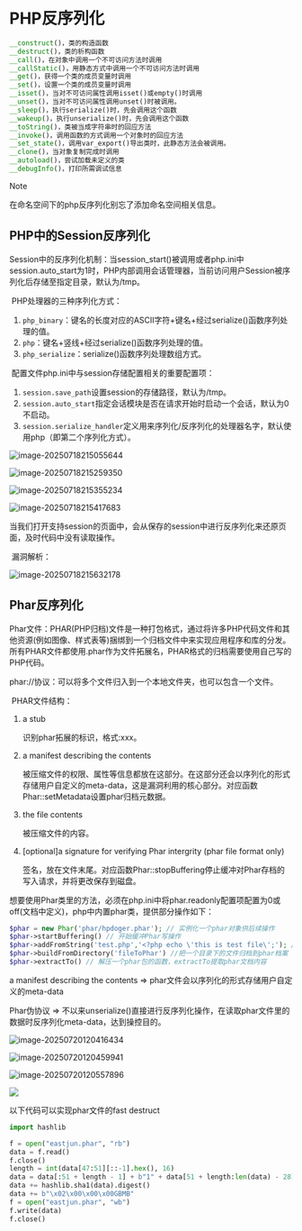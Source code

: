 # PHP反序列化

```php
__construct()，类的构造函数
__destruct()，类的析构函数
__call()，在对象中调用一个不可访问方法时调用
__callStatic()，用静态方式中调用一个不可访问方法时调用
__get()，获得一个类的成员变量时调用
__set()，设置一个类的成员变量时调用
__isset()，当对不可访问属性调用isset()或empty()时调用
__unset()，当对不可访问属性调用unset()时被调用。
__sleep()，执行serialize()时，先会调用这个函数
__wakeup()，执行unserialize()时，先会调用这个函数
__toString()，类被当成字符串时的回应方法
__invoke()，调用函数的方式调用一个对象时的回应方法
__set_state()，调用var_export()导出类时，此静态方法会被调用。
__clone()，当对象复制完成时调用
__autoload()，尝试加载未定义的类
__debugInfo()，打印所需调试信息
```

> [!NOTE]
>
> 在命名空间下的php反序列化别忘了添加命名空间相关信息。

## PHP中的Session反序列化

​	Session中的反序列化机制：当session_start()被调用或者php.ini中session.auto_start为1时，PHP内部调用会话管理器，当前访问用户Session被序列化后存储至指定目录，默认为/tmp。

​	PHP处理器的三种序列化方式：

1. `php_binary`：键名的长度对应的ASCII字符+键名+经过serialize()函数序列处理的值。
2. `php`：键名+竖线+经过serialize()函数序列处理的值。
3. `php_serialize`：serialize()函数序列处理数组方式。

​	配置文件php.ini中与session存储配置相关的重要配置项：

1. `session.save_path`设置session的存储路径，默认为/tmp。
2. `session.auto_start`指定会话模块是否在请求开始时启动一个会话，默认为0不启动。
3. `session.serialize_handler`定义用来序列化/反序列化的处理器名字，默认使用php（即第二个序列化方式）。

![image-20250718215055644](./assets/image-20250718215055644.png)

![image-20250718215259350](./assets/image-20250718215259350.png)

![image-20250718215355234](./assets/image-20250718215355234.png)

![image-20250718215417683](./assets/image-20250718215417683.png)

​	当我们打开支持session的页面中，会从保存的session中进行反序列化来还原页面，及时代码中没有读取操作。

​	漏洞解析：

![image-20250718215632178](./assets/image-20250718215632178.png)

## Phar反序列化

​	Phar文件：PHAR(PHP归档)文件是一种打包格式，通过将许多PHP代码文件和其他资源(例如图像、样式表等)捆绑到一个归档文件中来实现应用程序和库的分发。所有PHAR文件都使用.phar作为文件拓展名，PHAR格式的归档需要使用自己写的PHP代码。

​	phar://协议：可以将多个文件归入到一个本地文件夹，也可以包含一个文件。

​	PHAR文件结构：

1. a stub

   识别phar拓展的标识，格式:xxx<?php xxx;__HALT_COMPILER();?>。

2. a manifest describing the contents

   被压缩文件的权限、属性等信息都放在这部分。在这部分还会以序列化的形式存储用户自定义的meta-data，这是漏洞利用的核心部分。对应函数Phar::setMetadata设置phar归档元数据。

3. the file contents

   被压缩文件的内容。

4. [optional]a signature for verifying Phar intergrity (phar file format only)

   签名，放在文件末尾。对应函数Phar::stopBuffering停止缓冲对Phar存档的写入请求，并将更改保存到磁盘。

​	想要使用Phar类里的方法，必须在php.ini中将phar.readonly配置项配置为0或off(文档中定义)，php中内置phar类，提供部分操作如下：

```php
$phar = new Phar('phar/hpdoger.phar'); // 实例化一个phar对象供后续操作
$phar->startBuffering() // 开始缓冲Phar写操作
$phar->addFromString('test.php','<?php echo \'this is test file\';'); // 以字符穿的形式添加一个文件到phar档案
$phar->buildFromDirectory('fileToPhar') //把一个目录下的文件归档到phar档案
$phar->extractTo() // 解压一个phar包的函数，extractTo提取phar文档内容
```

a manifest describing the contents => phar文件会以序列化的形式存储用户自定义的meta-data

Phar伪协议 => 不以来unserialize()直接进行反序列化操作，在读取phar文件里的数据时反序列化meta-data，达到操控目的。

![image-20250720120416434](./assets/image-20250720120416434.png)

![image-20250720120459941](./assets/image-20250720120459941.png)

![image-20250720120557896](./assets/image-20250720120557896.png)

![](./assets/image-20250720120648050.png)

以下代码可以实现phar文件的fast destruct

```python
import hashlib

f = open("eastjun.phar", "rb")
data = f.read()
f.close()
length = int(data[47:51][::-1].hex(), 16)
data = data[:51 + length - 1] + b"1" + data[51 + length:len(data) - 28]
data += hashlib.sha1(data).digest()
data += b"\x02\x00\x00\x00GBMB"
f = open("eastjun.phar", "wb")
f.write(data)
f.close()
```

